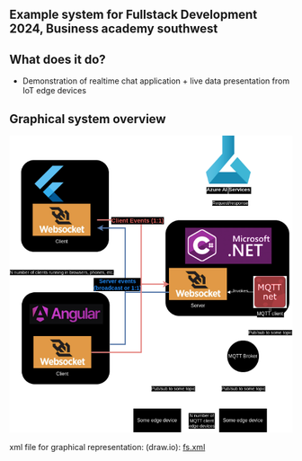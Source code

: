 ## Example system for Fullstack Development 2024, Business academy southwest

## What does it do?

- Demonstration of realtime chat application + live data presentation from IoT edge devices

## Graphical system overview

![Diagram Description](fs.png)

xml file for graphical representation: (draw.io): [fs.xml](fs.xml)